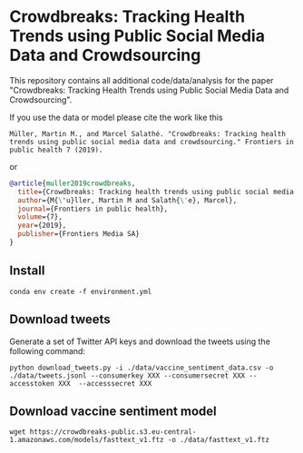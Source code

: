 # Crowdbreaks: Tracking Health Trends using Public Social Media Data and Crowdsourcing
This repository contains all additional code/data/analysis for the paper "Crowdbreaks: Tracking Health Trends using Public Social Media Data and Crowdsourcing".

If you use the data or model please cite the work like this
```
Müller, Martin M., and Marcel Salathé. "Crowdbreaks: Tracking health trends using public social media data and crowdsourcing." Frontiers in public health 7 (2019).
```
or
```bibtex
@article{muller2019crowdbreaks,
  title={Crowdbreaks: Tracking health trends using public social media data and crowdsourcing},
  author={M{\"u}ller, Martin M and Salath{\'e}, Marcel},
  journal={Frontiers in public health},
  volume={7},
  year={2019},
  publisher={Frontiers Media SA}
}
```

## Install
```
conda env create -f environment.yml
```

## Download tweets
Generate a set of Twitter API keys and download the tweets using the following command:
```
python download_tweets.py -i ./data/vaccine_sentiment_data.csv -o ./data/tweets.jsonl --consumerkey XXX --consumersecret XXX --accesstoken XXX  --accesssecret XXX
```

## Download vaccine sentiment model
```
wget https://crowdbreaks-public.s3.eu-central-1.amazonaws.com/models/fasttext_v1.ftz -o ./data/fasttext_v1.ftz
```
